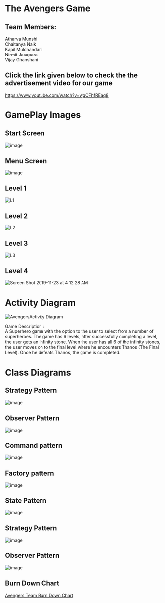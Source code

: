 # The Avengers Game

## Team Members:  
Atharva Munshi  
Chaitanya Naik  
Kapil Mulchandani  
Nirmit Jasapara  
Vijay Ghanshani

## Click the  link given below to check the the advertisement video for our game 

https://www.youtube.com/watch?v=wgCFhfREaq8   

# GamePlay Images

## Start Screen

![image](https://user-images.githubusercontent.com/33183783/69478580-e708c580-0da8-11ea-8d25-179db074e8ed.png)

## Menu Screen

![image](https://user-images.githubusercontent.com/33183783/69478493-f9ceca80-0da7-11ea-92c7-ac54f79a43c1.png)

## Level 1
![L1](https://user-images.githubusercontent.com/33183783/69469019-83987c80-0d43-11ea-9e28-66c74ef016e3.png)

## Level 2
![L2](https://user-images.githubusercontent.com/33183783/69469052-a62a9580-0d43-11ea-9a5e-bf05d5d4ba6b.png)

## Level 3
![L3](https://user-images.githubusercontent.com/33183783/69469067-b93d6580-0d43-11ea-92e2-aefa46123503.png)

## Level 4
![Screen Shot 2019-11-23 at 4 12 28 AM](https://user-images.githubusercontent.com/33183783/69478472-90e75280-0da7-11ea-9bb3-154b74d29952.png)

# Activity Diagram

![AvengersActivity Diagram](https://user-images.githubusercontent.com/33183783/69478401-cb042480-0da6-11ea-963d-4d4af180b829.png)

Game Description :  
A Superhero game with the option to the user to select from a number of superheroes. The game has 6 levels, after successfully completing a level, the user gets an infinity stone. When the user has all 6 of the infinity stones, the user moves on to the final level where he encounters Thanos (The Final Level). Once he defeats Thanos, the game is completed.

# Class Diagrams

## Strategy Pattern

![image](https://user-images.githubusercontent.com/33183783/69478522-57fbad80-0da8-11ea-9a6c-0906a0fa6aeb.png)

## Observer Pattern

![image](https://user-images.githubusercontent.com/33183783/69478707-47e4cd80-0daa-11ea-9e12-340107934b65.png)

## Command pattern

![image](https://user-images.githubusercontent.com/33183783/69478695-24ba1e00-0daa-11ea-8413-1774ec001167.png)

## Factory pattern

![image](https://user-images.githubusercontent.com/33183783/69478700-38658480-0daa-11ea-944f-9af9c4dc0ecc.png)

## State Pattern

![image](https://user-images.githubusercontent.com/33183783/69478710-54692600-0daa-11ea-8573-ee7a9df8e0f5.png)


## Strategy Pattern

![image](https://user-images.githubusercontent.com/33183783/69478714-62b74200-0daa-11ea-8d07-f7da79b937d5.png)

## Observer Pattern

![image](https://user-images.githubusercontent.com/33183783/69478718-79f62f80-0daa-11ea-85df-f3f281664daf.png)

## Burn Down Chart
[Avengers Team Burn Down Chart](https://docs.google.com/spreadsheets/d/1bifDIyGqfVgvlBY-PHf2TL73WDCBWNcrwD0XIwaWKjo/edit?usp=sharing)


